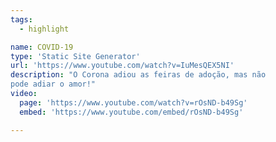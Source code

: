 ```yaml
---
tags:
  - highlight

name: COVID-19
type: 'Static Site Generator'
url: 'https://www.youtube.com/watch?v=IuMesQEX5NI'
description: "O Corona adiou as feiras de adoção, mas não
pode adiar o amor!"
video: 
  page: 'https://www.youtube.com/watch?v=rOsND-b49Sg'
  embed: 'https://www.youtube.com/embed/rOsND-b49Sg'

---
```


